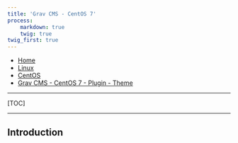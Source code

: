 ```yaml
---
title: 'Grav CMS - CentOS 7'
process:
    markdown: true
    twig: true
twig_first: true
---
```


<nav class="breadcrumb is-medium" aria-label="breadcrumbs">
  <ul>
    <li><a href="/"><span class="icon is-small"><i class="fa fa-home"></i></span>Home<span></span></a></li>
    <li><a href="/linux"><span class="icon is-small"><i class="fa fa-linux"></i></span><span>Linux</span></a></li>
    <li><a href="/linux/centos"></i></span><span>CentOS</span></a></li>
    <li><a href="#"></i></span><span>Grav CMS - CentOS 7 - Plugin - Theme</span></a></li>
  </ul>
</nav>

---

[TOC]

----

## Introduction